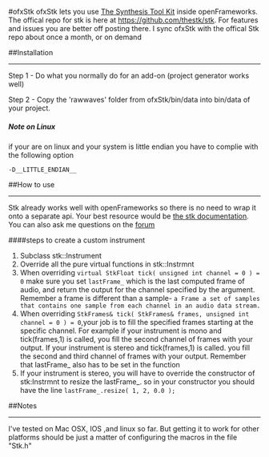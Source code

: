 #ofxStk
ofxStk lets you use [The Synthesis Tool Kit](https://ccrma.stanford.edu/software/stk/index.html) inside openFrameworks. The offical repo for stk is here at https://github.com/thestk/stk. For features and issues you are better off posting there. I sync ofxStk with the offical Stk repo about once a month, or on demand 


##Installation 
***

Step 1 - Do what you normally do for an add-on (project generator works well)
 
Step 2 - Copy the 'rawwaves' folder from ofxStk/bin/data   into bin/data of your project.

##### Note on Linux
if your are on linux and your system is little endian you have to complie with the following option

```
-D__LITTLE_ENDIAN__
```


##How to use
***

Stk already works well with openFrameworks so there is no need to wrap it onto a separate api. Your best resource would be [the stk documentation](https://ccrma.stanford.edu/software/stk/classes.html). You can also ask me questions on the [forum](http://forum.openframeworks.cc/t/ofxstk-synthesis-toolkit-addon/15989/3)

####steps to create a custom instrument

1. Subclass stk::Instrument
2. Override all the pure virtual functions in stk::Instrmnt
3. When overriding `virtual StkFloat tick( unsigned int channel = 0 ) = 0` make sure you set `lastFrame_` which is the last computed frame of audio, and return the output for the channel specified by the argument. Remember a frame is different than a sample- `a Frame a set of samples that contains one sample from each channel in an audio data stream.`
4. When overriding `StkFrames& tick( StkFrames& frames, unsigned int channel = 0 ) = 0`,your job is to fill the specified frames starting at the specific channel. For example if your instrument is mono and tick(frames,1) is called, you fill the second channel of frames with your output. If your instrument is stereo and tick(frames,1) is called. you fill the second and third channel of frames with your output. Remember that lastFrame_ also has to be set in the function 
5. If your instrument is stereo, you will have to override the constructor of stk:Instrmnt to resize the lastFrame_. so in your constructor you should have the line `lastFrame_.resize( 1, 2, 0.0 );` 


##Notes
***
 
I've tested on Mac OSX, IOS ,and linux so far. But getting it to work for other platforms should be just a matter of configuring the macros in the file "Stk.h"
